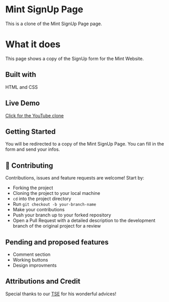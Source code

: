 # Mint SignUp Page
This is a clone of the Mint SignUp Page page.

# What it does
This page shows a copy of the SignUp form for the Mint Website.

## Built with
HTML and CSS

## Live Demo
[Click for the YouTube clone](https://raw.githack.com/MuriloRoque/signup-form/feature-branch/index.html)

## Getting Started
You will be redirected to a copy of the Mint SignUp Page. You can fill in the form and send your infos.

## 🤝 Contributing

Contributions, issues and feature requests are welcome! Start by:
* Forking the project
* Cloning the project to your local machine
* `cd` into the project directory
* Run `git checkout -b your-branch-name`
* Make your contributions
* Push your branch up to your forked repository
* Open a Pull Request with a detailed description to the development branch of the original project for a review

## Pending and proposed features
* Comment section
* Working buttons
* Design improvments

## Attributions and Credit
Special thanks to our [TSE](https://github.com/Oluwadamilareolusakin) for his wonderful advices! 